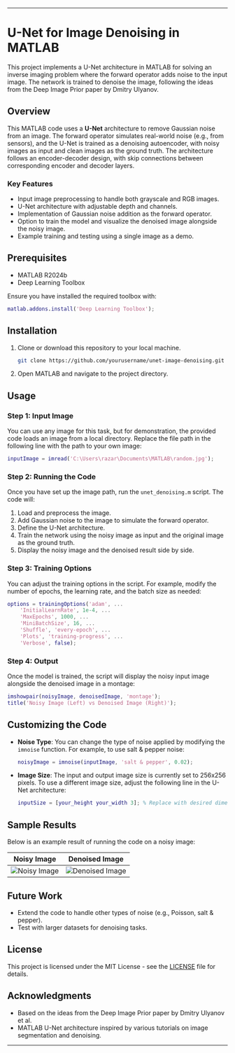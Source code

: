 
---

# U-Net for Image Denoising in MATLAB

This project implements a U-Net architecture in MATLAB for solving an inverse imaging problem where the forward operator adds noise to the input image. The network is trained to denoise the image, following the ideas from the Deep Image Prior paper by Dmitry Ulyanov.

## Overview

This MATLAB code uses a **U-Net** architecture to remove Gaussian noise from an image. The forward operator simulates real-world noise (e.g., from sensors), and the U-Net is trained as a denoising autoencoder, with noisy images as input and clean images as the ground truth. The architecture follows an encoder-decoder design, with skip connections between corresponding encoder and decoder layers.

### Key Features
- Input image preprocessing to handle both grayscale and RGB images.
- U-Net architecture with adjustable depth and channels.
- Implementation of Gaussian noise addition as the forward operator.
- Option to train the model and visualize the denoised image alongside the noisy image.
- Example training and testing using a single image as a demo.

## Prerequisites

- MATLAB R2024b
- Deep Learning Toolbox

Ensure you have installed the required toolbox with:
```matlab
matlab.addons.install('Deep Learning Toolbox');
```

## Installation

1. Clone or download this repository to your local machine.
    ```bash
    git clone https://github.com/yourusername/unet-image-denoising.git
    ```
2. Open MATLAB and navigate to the project directory.

## Usage

### Step 1: Input Image

You can use any image for this task, but for demonstration, the provided code loads an image from a local directory. Replace the file path in the following line with the path to your own image:
```matlab
inputImage = imread('C:\Users\razar\Documents\MATLAB\random.jpg');
```

### Step 2: Running the Code

Once you have set up the image path, run the `unet_denoising.m` script. The code will:

1. Load and preprocess the image.
2. Add Gaussian noise to the image to simulate the forward operator.
3. Define the U-Net architecture.
4. Train the network using the noisy image as input and the original image as the ground truth.
5. Display the noisy image and the denoised result side by side.


### Step 3: Training Options

You can adjust the training options in the script. For example, modify the number of epochs, the learning rate, and the batch size as needed:
```matlab
options = trainingOptions('adam', ...
    'InitialLearnRate', 1e-4, ...
    'MaxEpochs', 1000, ...
    'MiniBatchSize', 16, ...
    'Shuffle', 'every-epoch', ...
    'Plots', 'training-progress', ...
    'Verbose', false);
```

### Step 4: Output

Once the model is trained, the script will display the noisy input image alongside the denoised image in a montage:
```matlab
imshowpair(noisyImage, denoisedImage, 'montage');
title('Noisy Image (Left) vs Denoised Image (Right)');
```

## Customizing the Code

- **Noise Type**: You can change the type of noise applied by modifying the `imnoise` function. For example, to use salt & pepper noise:
    ```matlab
    noisyImage = imnoise(inputImage, 'salt & pepper', 0.02);
    ```

- **Image Size**: The input and output image size is currently set to 256x256 pixels. To use a different image size, adjust the following line in the U-Net architecture:
    ```matlab
    inputSize = [your_height your_width 3]; % Replace with desired dimensions
    ```

## Sample Results

Below is an example result of running the code on a noisy image:

| Noisy Image | Denoised Image |
|-------------|----------------|
| ![Noisy Image](path_to_noisy_image) | ![Denoised Image](path_to_denoised_image) |

## Future Work

- Extend the code to handle other types of noise (e.g., Poisson, salt & pepper).
- Test with larger datasets for denoising tasks.

## License

This project is licensed under the MIT License - see the [LICENSE](LICENSE) file for details.

## Acknowledgments

- Based on the ideas from the Deep Image Prior paper by Dmitry Ulyanov et al.
- MATLAB U-Net architecture inspired by various tutorials on image segmentation and denoising.

---
